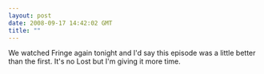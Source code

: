 ```yaml
---
layout: post
date: 2008-09-17 14:42:02 GMT
title: ""
---
```

We watched Fringe again tonight and I'd say this episode was a little better than the first. It's no Lost but I'm giving it more time.
